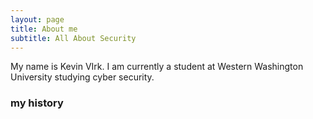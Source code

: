 ```yaml
---
layout: page
title: About me
subtitle: All About Security
---
```


My name is Kevin VIrk. I am currently a student at Western Washington University studying cyber security.



### my history

